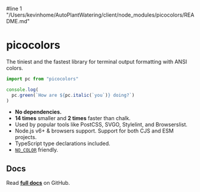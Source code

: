 #line 1 "/Users/kevinhome/AutoPlantWatering/client/node_modules/picocolors/README.md"
# picocolors

The tiniest and the fastest library for terminal output formatting with ANSI colors.

```javascript
import pc from "picocolors"

console.log(
  pc.green(`How are ${pc.italic(`you`)} doing?`)
)
```

- **No dependencies.**
- **14 times** smaller and **2 times** faster than chalk.
- Used by popular tools like PostCSS, SVGO, Stylelint, and Browserslist.
- Node.js v6+ & browsers support. Support for both CJS and ESM projects.
- TypeScript type declarations included.
- [`NO_COLOR`](https://no-color.org/) friendly.

## Docs
Read **[full docs](https://github.com/alexeyraspopov/picocolors#readme)** on GitHub.
